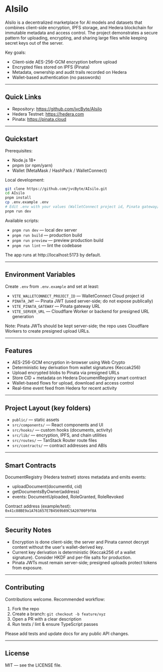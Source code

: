 # AIsilo

AIsilo is a decentralized marketplace for AI models and datasets that combines client-side encryption, IPFS storage, and Hedera blockchain for immutable metadata and access control. The project demonstrates a secure pattern for uploading, encrypting, and sharing large files while keeping secret keys out of the server.

Key goals:
- Client-side AES-256-GCM encryption before upload
- Encrypted files stored on IPFS (Pinata)
- Metadata, ownership and audit trails recorded on Hedera
- Wallet-based authentication (no passwords)

---

## Quick Links

- Repository: https://github.com/jvcByte/AIsilo
- Hedera Testnet: https://hedera.com
- Pinata: https://pinata.cloud

---

## Quickstart

Prerequisites:
- Node.js 18+
- pnpm (or npm/yarn)
- Wallet (MetaMask / HashPack / WalletConnect)

Local development:

```bash
git clone https://github.com/jvcByte/AIsilo.git
cd AIsilo
pnpm install
cp .env.example .env
# Edit .env with your values (WalletConnect project id, Pinata gateway/jwt, server URL)
pnpm run dev
```

Available scripts:
- `pnpm run dev` — local dev server
- `pnpm run build` — production build
- `pnpm run preview` — preview production build
- `pnpm run lint` — lint the codebase

The app runs at http://localhost:5173 by default.

---

## Environment Variables

Create `.env` from `.env.example` and set at least:

- `VITE_WALLETCONNECT_PROJECT_ID` — WalletConnect Cloud project id
- `PINATA_JWT` — Pinata JWT (used server-side; do not expose publically)
- `VITE_PINATA_GATEWAY` — Pinata gateway URL
- `VITE_SERVER_URL` — Cloudflare Worker or backend for presigned URL generation

Note: Pinata JWTs should be kept server-side; the repo uses Cloudflare Workers to create presigned upload URLs.

---

## Features

- AES-256-GCM encryption in-browser using Web Crypto
- Deterministic key derivation from wallet signatures (Keccak256)
- Upload encrypted blobs to Pinata via presigned URLs
- Store CID + metadata on Hedera DocumentRegistry smart contract
- Wallet-based flows for upload, download and access control
- Real-time event feed from Hedera for recent activity

---

## Project Layout (key folders)

- `public/` — static assets
- `src/components/` — React components and UI
- `src/hooks/` — custom hooks (documents, activity)
- `src/lib/` — encryption, IPFS, and chain utilities
- `src/routes/` — TanStack Router route files
- `src/contracts/` — contract addresses and ABIs

---

## Smart Contracts

DocumentRegistry (Hedera testnet) stores metadata and emits events:
- uploadDocument(documentId, cid)
- getDocumentsByOwner(address)
- events: DocumentUploaded, RoleGranted, RoleRevoked

Contract address (example/test): `0x41c88BE9a1A761657E7B4569b89C5A20700F9f8A`

---

## Security Notes

- Encryption is done client-side; the server and Pinata cannot decrypt content without the user's wallet-derived key.
- Current key derivation is deterministic (Keccak256 of a wallet signature). Consider HKDF and per-file salts for production.
- Pinata JWTs must remain server-side; presigned uploads protect tokens from exposure.

---

## Contributing

Contributions welcome. Recommended workflow:
1. Fork the repo
2. Create a branch: `git checkout -b feature/xyz`
3. Open a PR with a clear description
4. Run tests / lint & ensure TypeScript passes

Please add tests and update docs for any public API changes.

---

## License

MIT — see the LICENSE file.

